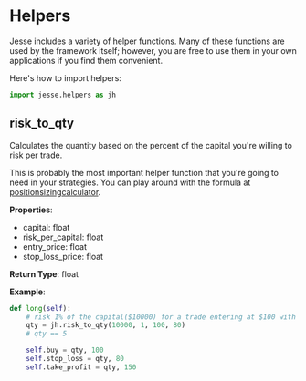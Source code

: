 # Helpers

Jesse includes a variety of helper functions. Many of these functions are used by the framework itself; however, you are free to use them in your own applications if you find them convenient.

Here's how to import helpers:

```py
import jesse.helpers as jh
```

## risk_to_qty

Calculates the quantity based on the percent of the capital you're willing to risk per trade.

This is probably the most important helper function that you're going to need in your strategies. You can play around with the formula at [positionsizingcalculator](https://positionsizingcalculator.com).

**Properties**:

-   capital: float
-   risk_per_capital: float
-   entry_price: float
-   stop_loss_price: float

**Return Type**: float

**Example**:

```py
def long(self):
    # risk 1% of the capital($10000) for a trade entering at $100 with the stop-loss at $80
    qty = jh.risk_to_qty(10000, 1, 100, 80)
    # qty == 5

    self.buy = qty, 100
    self.stop_loss = qty, 80
    self.take_profit = qty, 150
```
